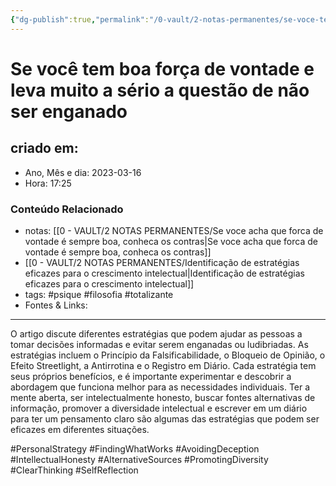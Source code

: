 ```yaml
---
{"dg-publish":true,"permalink":"/0-vault/2-notas-permanentes/se-voce-tem-boa-forca-de-vontade-e-leva-muito-a-serio-a-questao-de-nao-ser-enganado/","tags":["permanente","psique","filosofia","totalizante","PersonalStrategy","FindingWhatWorks","AvoidingDeception","IntellectualHonesty","AlternativeSources","PromotingDiversity","ClearThinking","SelfReflection"],"dgHomeLink":true,"dgShowLocalGraph":true,"dgShowFileTree":true,"dgEnableSearch":true}
---
```


# Se você tem boa força de vontade e leva muito a sério a questão de não ser enganado

## criado em: 

- Ano, Mês e dia: 2023-03-16
- Hora: 17:25

### Conteúdo Relacionado

- notas: [[0 - VAULT/2 NOTAS PERMANENTES/Se voce acha que forca de vontade é sempre boa, conheca os contras\|Se voce acha que forca de vontade é sempre boa, conheca os contras]]
- [[0 - VAULT/2 NOTAS PERMANENTES/Identificação de estratégias eficazes para o crescimento intelectual\|Identificação de estratégias eficazes para o crescimento intelectual]]
- tags: #psique #filosofia #totalizante
- Fontes & Links: 
---

O artigo discute diferentes estratégias que podem ajudar as pessoas a tomar decisões informadas e evitar serem enganadas ou ludibriadas. As estratégias incluem o Princípio da Falsificabilidade, o Bloqueio de Opinião, o Efeito Streetlight, a Antirrotina e o Registro em Diário. Cada estratégia tem seus próprios benefícios, e é importante experimentar e descobrir a abordagem que funciona melhor para as necessidades individuais. Ter a mente aberta, ser intelectualmente honesto, buscar fontes alternativas de informação, promover a diversidade intelectual e escrever em um diário para ter um pensamento claro são algumas das estratégias que podem ser eficazes em diferentes situações.


#PersonalStrategy #FindingWhatWorks #AvoidingDeception #IntellectualHonesty #AlternativeSources #PromotingDiversity #ClearThinking #SelfReflection

